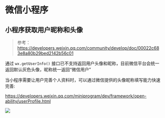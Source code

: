 # 微信小程序

## 小程序获取用户昵称和头像

> 参考：https://developers.weixin.qq.com/community/develop/doc/00022c683e8a80b29bed2142b56c01

通过 `wx.getUserInfo()` 接口已不支持返回用户头像和昵称，目前微信平台会统一返回默认灰色头像，昵称统一返回“微信用户”

当小程序需要让用户完善个人资料时，可以通过微信提供的头像昵称填写能力快速完善:

https://developers.weixin.qq.com/miniprogram/dev/framework/open-ability/userProfile.html

![](https://s1.mintiny.com/bhtc328/i/2024/02/19/a5hv.png)

